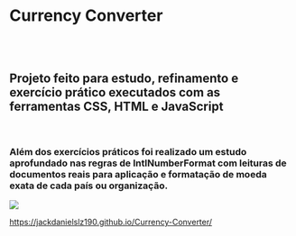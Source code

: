 <h1>Currency Converter</h1>
<br>
<br>
<h2>Projeto feito para estudo, refinamento e exercício prático executados com as ferramentas CSS, HTML e JavaScript</h2>
<br>
<h3>Além dos exercícios práticos foi realizado um estudo aprofundado nas regras de IntlNumberFormat com leituras de documentos reais para aplicação e formatação de moeda exata de cada país ou organização.</h3>
<img src="https://github.com/Jackdanielslz190/Currency-Converter/blob/main/Assets/mocap-currency-converter.jpg?raw=true">


https://jackdanielslz190.github.io/Currency-Converter/
